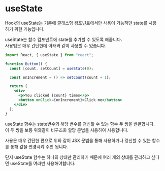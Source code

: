 # useState

Hook의 useState는 기존에 클래스형 컴포넌트에서만 사용이 가능하던 state를 사용하기 위한 기능입니다.

useState는 함수 컴포넌트에 state를 추가할 수 있도록 해줍니다.  
사용법은 매우 간단한데 아래와 같이 사용할 수 있습니다.

```jsx
import React, { useState } from "react";

function Button() {
  const [count, setCount] = useState(0);

  const onIncrement = () => setCount(count + 1);

  return (
    <div>
      <p>You clicked {count} times</p>
      <button onClick={onIncrement}>Click me</button>
    </div>
  );
}
```

useState 함수는 state변수와 해당 변수를 갱신할 수 있는 함수 두 쌍을 반환합니다.  
이 두 쌍을 보통 위와같이 비구조화 할당 문법을 사용하여 사용합니다.

사용은 매우 간단한 편으로 위와 같이 JSX 문법을 통해 사용하거나 갱신할 수 있는 함수를 통해 값을 변경시켜 주면 됩니다.

단지 useState 함수는 하나의 상태만 관리하기 때문에 여러 개의 상태를 관리하고 싶다면 useState를 여러번 사용해야합니다.

